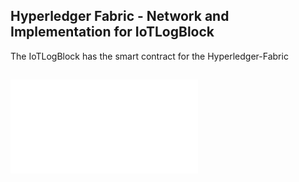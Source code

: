 ## Hyperledger Fabric - Network and Implementation for IoTLogBlock
The IoTLogBlock has the smart contract for the Hyperledger-Fabric

##
![IoTLogBlock](./Hyperledger-Fabric/Fabric_Network.pdf)
